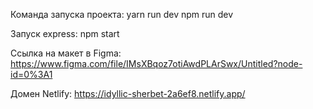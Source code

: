 Команда запуска проекта:
yarn run dev 
npm run dev

Запуск express:
npm start

Ссылка на макет в Figma:
https://www.figma.com/file/IMsXBqoz7otiAwdPLArSwx/Untitled?node-id=0%3A1

Домен Netlify:
https://idyllic-sherbet-2a6ef8.netlify.app/